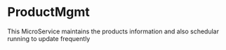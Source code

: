 # ProductMgmt
This MicroService maintains the products information and also schedular running to update frequently
